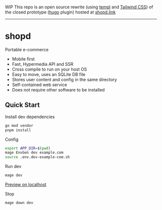 WIP This repo is an open source rewrite (using [templ](https://templ.guide/) and [Tailwind CSS](https://tailwindcss.com/)) of the closed prototype ([hugo](https://gohugo.io/) plugin) hosted at [shopd.link](https://shopd.link/)


---
# shopd

Portable e-commerce
- Mobile first
- Fast, Hypermedia API and SSR
- Cross compile to run on your host OS
- Easy to move, uses an SQLite DB file
- Stores user content and config in the same directory
- Self-contained web service
- Does not require other software to be installed


## Quick Start

Install dev dependencies
```bash
go mod vendor
pnpm install
```

Config
```bash
export APP_DIR=$(pwd)
mage EnvGen dev example.com
source .env.dev-example-com.sh
```

Run dev
```bash
mage dev
```

[Preview on localhost](https://localhost:8443)

Stop
```bash
mage down dev
```


